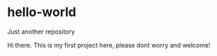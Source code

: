 # hello-world
Just another repository

Hi there.
This is my first project here, please dont worry and welcome!
